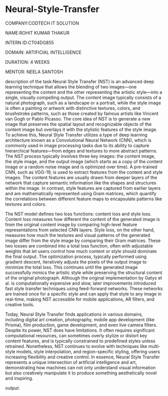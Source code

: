 # Neural-Style-Transfer

COMPANY:CODTECH IT SOLUTION

NAME:ROHIT KUMAR THAKUR

INTERN ID:CT04DG855

DOMAIN: ARTIFICIAL INTELLIGENCE

DURATION: 4 WEEKS

MENTOR: NEELA SANTOSH

description of the task:Neural Style Transfer (NST) is an advanced deep learning technique that allows the blending of two images—one representing the content and the other representing the artistic style—into a single, visually compelling output. The content image typically consists of a natural photograph, such as a landscape or a portrait, while the style image is often a painting or artwork with distinctive textures, colors, and brushstroke patterns, such as those created by famous artists like Vincent van Gogh or Pablo Picasso. The core idea of NST is to generate a new image that preserves the spatial layout and recognizable objects of the content image but overlays it with the stylistic features of the style image. To achieve this, Neural Style Transfer utilizes a type of deep learning architecture known as a Convolutional Neural Network (CNN), which is commonly used in image processing tasks due to its ability to capture hierarchical features—from edges and textures to more abstract patterns. The NST process typically involves three key images: the content image, the style image, and the output image (which starts as a copy of the content image or a random noise image and is optimized over time). A pre-trained CNN, such as VGG-19, is used to extract features from the content and style images. The content features are usually drawn from deeper layers of the network that capture semantic information like the shapes and structures within the image. In contrast, style features are captured from earlier layers and are mathematically represented using Gram matrices, which quantify the correlations between different feature maps to encapsulate patterns like textures and colors.


The NST model defines two loss functions: content loss and style loss. Content loss measures how different the content of the generated image is from the original content image by comparing high-level feature representations from selected CNN layers. Style loss, on the other hand, measures how much the textures and visual patterns of the generated image differ from the style image by comparing their Gram matrices. These two losses are combined into a total loss function, often with adjustable weights that let users control how much content or style should dominate the final output. The optimization process, typically performed using gradient descent, iteratively adjusts the pixels of the output image to minimize the total loss. This continues until the generated image successfully mimics the artistic style while preserving the structural content of the original photograph. Although the original implementation by Gatys et al. is computationally expensive and slow, later improvements introduced fast style transfer techniques using feed-forward networks. These networks are trained once for a specific style and can apply that style to any image in real-time, making NST accessible for mobile applications, AR filters, and creative tools.


Today, Neural Style Transfer finds applications in various domains, including digital art creation, photography, mobile app development (like Prisma), film production, game development, and even live camera filters. Despite its power, NST does have limitations. It often requires significant computational resources, can sometimes overly stylize or distort key content features, and is typically constrained to predefined styles unless retrained. Nonetheless, NST continues to evolve with techniques like multi-style models, style interpolation, and region-specific styling, offering users increasing flexibility and creative control. In essence, Neural Style Transfer represents a unique intersection of artificial intelligence and art, demonstrating how machines can not only understand visual information but also creatively manipulate it to produce something aesthetically novel and inspiring.

output:


